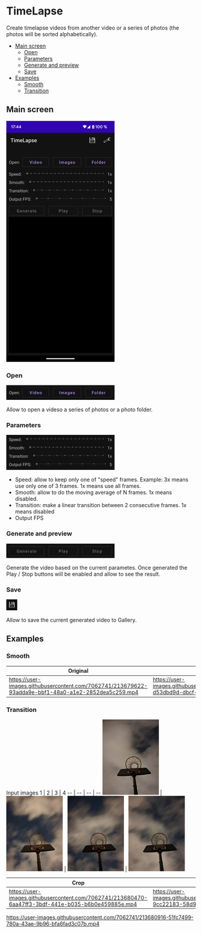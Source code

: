 # TimeLapse

Create timelapse videos from another video or a series of photos (the photos will be sorted alphabetically).

* [Main screen](#main-screen)
  * [Open](#open)
  * [Parameters](#parameters)
  * [Generate and preview](#generate-and-preview)
  * [Save](#save)
* [Examples](#examples)
  * [Smooth](#smooth)
  * [Transition](#transition)

## Main screen
![](screenshots/main_screen_small.jpg)


### Open
![](screenshots/source.jpg)

Allow to open a videso a series of photos or a photo folder.

### Parameters
![](screenshots/parameters.jpg)

* Speed: allow to keep only one of "speed" frames. Example: 3x means use only one of 3 frames. 1x means use all frames.
* Smooth: allow to do the moving average of N frames. 1x means disabled.
* Transition: make a linear transition between 2 consecutive frames. 1x means disabled
* Output FPS

### Generate and preview
![](screenshots/generate.jpg)

Generate the video based on the current parametes.
Once generated the Play / Stop buttons will be enabled and allow to see the result.

### Save
![](screenshots/menu_save.jpg)

Allow to save the current generated video to Gallery.

## Examples

### Smooth

Original | Smooth 10x
-- | --
https://user-images.githubusercontent.com/7062741/213679622-93adda9e-bbf1-48a0-a1e2-2852dea5c259.mp4 | https://user-images.githubusercontent.com/7062741/213680133-d53dbd9d-dbcf-4fb3-bee8-278dbb0bfc72.mp4

### Transition

Input images
1 | 2 | 3 | 4
-- | -- | -- | --
![](examples/transition/input_1_small.jpg) | ![](examples/transition/input_2_small.jpg) | ![](examples/transition/input_3_small.jpg) | ![](examples/transition/input_4_small.jpg)

Crop | No Crop
-- | --
https://user-images.githubusercontent.com/7062741/213680470-6aa47ff3-3bdf-441e-b035-b6b0e459885e.mp4 |  https://user-images.githubusercontent.com/7062741/213680565-9cc22183-58d9-485b-99c0-36a1046e2c43.mp4



https://user-images.githubusercontent.com/7062741/213680916-51fc7499-780a-43ae-9b96-bfa6fad3c07b.mp4


